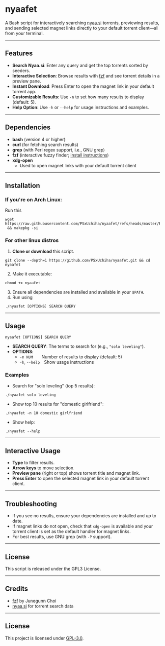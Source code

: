 # nyaafet

A Bash script for interactively searching [nyaa.si](https://nyaa.si) torrents, previewing results, and sending selected magnet links directly to your default torrent client—all from your terminal.

---

## Features

- **Search Nyaa.si**: Enter any query and get the top torrents sorted by seeders.
- **Interactive Selection**: Browse results with [fzf](https://github.com/junegunn/fzf) and see torrent details in a preview pane.
- **Instant Download**: Press Enter to open the magnet link in your default torrent app.
- **Customizable Results**: Use `-n` to set how many results to display (default: 5).
- **Help Option**: Use `-h` or `--help` for usage instructions and examples.

---

## Dependencies

- **bash** (version 4 or higher)
- **curl** (for fetching search results)
- **grep** (with Perl regex support, i.e., GNU grep)
- **fzf** (interactive fuzzy finder; [install instructions](https://github.com/junegunn/fzf#installation))
- **xdg-open**
  - Used to open magnet links with your default torrent client

---

## Installation

### If you're on Arch Linux:

Run this

```
wget https://raw.githubusercontent.com/PSxUchiha/nyaafet/refs/heads/master/PKGBUILD
 && makepkg -si 
```

### For other linux distros

1. **Clone or download** this script.
```
git clone --depth=1 https://github.com/PSxUchiha/nyaafet.git && cd nyaafet 
```
2. Make it executable:
```
chmod +x nyaafet
```
3. Ensure all dependencies are installed and available in your `$PATH`.
4. Run using
```
./nyaafet [OPTIONS] SEARCH QUERY
```

---

## Usage

```
nyaafet [OPTIONS] SEARCH QUERY
```

- **SEARCH QUERY**: The terms to search for (e.g., `"solo leveling"`).
- **OPTIONS**:
  - `-n NUM`  Number of results to display (default: 5)
  - `-h`, `--help` Show usage instructions

### Examples

- Search for "solo leveling" (top 5 results):
```
./nyaafet solo leveling
```
- Show top 10 results for "domestic girlfriend":
```
./nyaafet -n 10 domestic girlfriend
```
- Show help:
```
./nyaafet --help
```

---

## Interactive Usage

- **Type** to filter results.
- **Arrow keys** to move selection.
- **Preview pane** (right or top) shows torrent title and magnet link.
- **Press Enter** to open the selected magnet link in your default torrent client.

---

## Troubleshooting

- If you see no results, ensure your dependencies are installed and up to date.
- If magnet links do not open, check that `xdg-open` is available and your torrent client is set as the default handler for magnet links.
- For best results, use GNU grep (with `-P` support).

---

## License

This script is released under the GPL3 License.

---

## Credits

- [fzf](https://github.com/junegunn/fzf) by Junegunn Choi
- [nyaa.si](https://nyaa.si) for torrent search data

---

## License
This project is licensed under [GPL-3.0](https://raw.githubusercontent.com/Illumina/licenses/master/gpl-3.0.txt).



